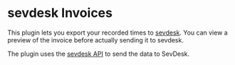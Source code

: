# sevdesk Invoices

This plugin lets you export your recorded times to [sevdesk](https://www.sevdesk.de).
You can view a preview of the invoice before actually sending it to sevdesk.

The plugin uses the [sevdesk API](https://api.sevdesk.de/#operation/createInvoiceByFactory) to send the data to SevDesk.